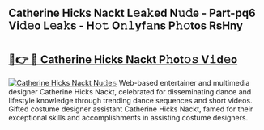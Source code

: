 ## Catherine Hicks Nackt L𝚎a𝚔ed N𝚞𝚍e - Part-pq6 Vi𝚍𝚎o L𝚎a𝚔s - H𝚘𝚝 O𝚗𝚕yf𝚊ns P𝚑𝚘tos RsHny

# <h2><a href="http://kf6ibs.oniu.top/?m=Catherine+Hicks+Nackt">🔗👉 🔴 Catherine Hicks Nackt P𝚑ot𝚘𝚜 V𝚒d𝚎o</a></h2>

[![Catherine Hicks Nackt Nu𝚍e𝚜](https://i.imgur.com/0qMVB7G.gif)](http://kf6ibs.oniu.top/?m=Catherine+Hicks+Nackt)
Web-based entertainer and multimedia designer Catherine Hicks Nackt, celebrated for disseminating dance and lifestyle knowledge through trending dance sequences and short videos. Gifted costume designer assistant Catherine Hicks Nackt, famed for their exceptional skills and accomplishments in assisting costume designers.  
